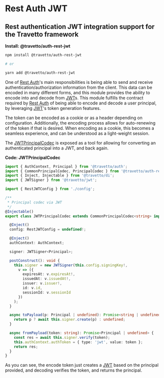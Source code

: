 <!-- This file was generated by @travetto/doc and should not be modified directly -->
<!-- Please modify https://github.com/travetto/travetto/tree/main/module/auth-rest-jwt/DOC.tsx and execute "npx trv doc" to rebuild -->
# Rest Auth JWT

## Rest authentication JWT integration support for the Travetto framework

**Install: @travetto/auth-rest-jwt**
```bash
npm install @travetto/auth-rest-jwt

# or

yarn add @travetto/auth-rest-jwt
```

One of [Rest Auth](https://github.com/travetto/travetto/tree/main/module/auth-rest#readme "Rest authentication integration support for the Travetto framework")'s main responsibilities is being able to send and receive authentication/authorization information from the client.  This data can be encoded in many different forms, and this module provides the ability to encode into and decode from [JWT](https://jwt.io/)s. This module fulfills the contract required by [Rest Auth](https://github.com/travetto/travetto/tree/main/module/auth-rest#readme "Rest authentication integration support for the Travetto framework") of being able to encode and decode a user principal, by leveraging [JWT](https://github.com/travetto/travetto/tree/main/module/jwt#readme "JSON Web Token implementation")'s token generation features. 

The token can be encoded as a cookie or as a header depending on configuration.  Additionally, the encoding process allows for auto-renewing of the token if that is desired.  When encoding as a cookie, this becomes a seamless experience, and can be understood as a light-weight session. 

The [JWTPrincipalCodec](https://github.com/travetto/travetto/tree/main/module/auth-rest-jwt/src/codec.ts#L12) is exposed as a tool for allowing for converting an authenticated principal into a JWT, and back again.

**Code: JWTPrincipalCodec**
```typescript
import { AuthContext, Principal } from '@travetto/auth';
import { CommonPrincipalCodec, PrincipalCodec } from '@travetto/auth-rest';
import { Inject, Injectable } from '@travetto/di';
import { JWTSigner } from '@travetto/jwt';

import { RestJWTConfig } from './config';

/**
 * Principal codec via JWT
 */
@Injectable()
export class JWTPrincipalCodec extends CommonPrincipalCodec<string> implements PrincipalCodec {

  @Inject()
  config: RestJWTConfig = undefined!;

  @Inject()
  authContext: AuthContext;

  signer: JWTSigner<Principal>;

  postConstruct(): void {
    this.signer = new JWTSigner(this.config.signingKey!,
      v => ({
        expiresAt: v.expiresAt!,
        issuedAt: v.issuedAt!,
        issuer: v.issuer!,
        id: v.id,
        sessionId: v.sessionId
      })
    );
  }

  async toPayload(p: Principal | undefined): Promise<string | undefined> {
    return p ? await this.signer.create(p) : undefined;
  }

  async fromPayload(token: string): Promise<Principal | undefined> {
    const res = await this.signer.verify(token);
    this.authContext.authToken = { type: 'jwt', value: token };
    return res;
  }
}
```

As you can see, the encode token just creates a [JWT](https://jwt.io/) based on the principal provided, and decoding verifies the token, and returns the principal.
